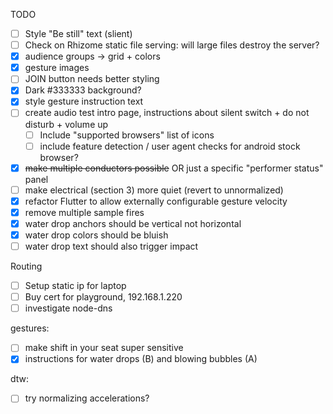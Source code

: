 TODO

- [ ] Style "Be still" text (slient)
- [ ] Check on Rhizome static file serving: will large files destroy the server?
- [x] audience groups -> grid + colors
- [x] gesture images
- [ ] JOIN button needs better styling
- [x] Dark #333333 background?
- [x] style gesture instruction text
- [ ] create audio test intro page, instructions about silent switch + do not disturb + volume up
  - [ ] Include "supported browsers" list of icons
  - [ ] include feature detection / user agent checks for android stock browser?
- [x] ~~make multiple conductors possible~~ OR just a specific "performer status" panel
- [ ] make electrical (section 3) more quiet (revert to unnormalized)
- [x] refactor Flutter to allow externally configurable gesture velocity
- [x] remove multiple sample fires
- [x] water drop anchors should be vertical not horizontal
- [x] water drop colors should be bluish
- [ ] water drop text should also trigger impact

Routing

- [ ] Setup static ip for laptop
- [ ] Buy cert for playground, 192.168.1.220
- [ ] investigate node-dns

gestures:

- [ ] make shift in your seat super sensitive
- [x] instructions for water drops (B) and blowing bubbles (A)

dtw:

- [ ] try normalizing accelerations?
